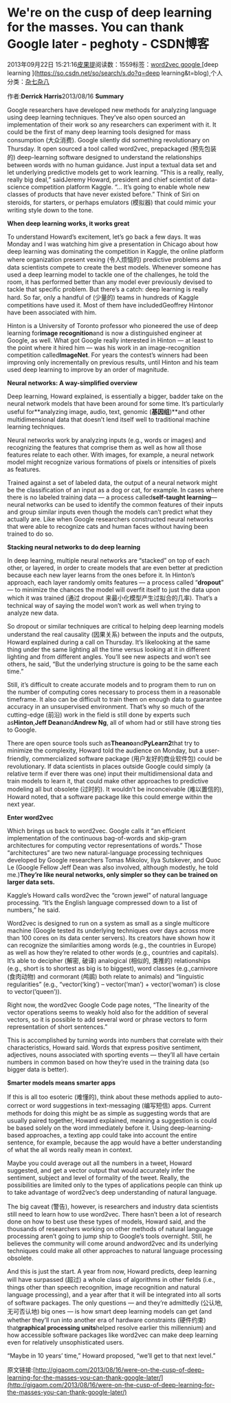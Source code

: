 
# We're on the cusp of deep learning for the masses. You can thank Google later - peghoty - CSDN博客


2013年09月22日 15:21:16[皮果提](https://me.csdn.net/peghoty)阅读数：1559标签：[word2vec																](https://so.csdn.net/so/search/s.do?q=word2vec&t=blog)[google																](https://so.csdn.net/so/search/s.do?q=google&t=blog)[deep learning																](https://so.csdn.net/so/search/s.do?q=deep learning&t=blog)[
							](https://so.csdn.net/so/search/s.do?q=google&t=blog)[
																					](https://so.csdn.net/so/search/s.do?q=word2vec&t=blog)个人分类：[杂七杂八																](https://blog.csdn.net/peghoty/article/category/1521713)
[
																								](https://so.csdn.net/so/search/s.do?q=word2vec&t=blog)


作者:**Derrick Harris**2013/08/16
**Summary**

Google researchers have developed new methods for analyzing language using deep learning techniques. They’ve also open sourced an implementation of their work so any researchers can experiment with it. It could be the first of
 many deep learning tools designed for mass consumption (大众消费).
Google silently did something revolutionary on Thursday. It open sourced a tool called word2vec, prepackaged (预先包装的) deep-learning software designed to understand the relationships between words with no human guidance. Just input
 a textual data set and let underlying predictive models get to work learning.
“This is a really, really, really big deal,” saidJeremy Howard, president and chief scientist of data-science competition platform Kaggle. “… It’s going to enable whole new classes of products that have never existed before.” Think of Siri on steroids, for starters, or perhaps emulators (模拟器) that
 could mimic your writing style down to the tone.

**When deep learning works, it works great**

To understand Howard’s excitement, let’s go back a few days. It was Monday and I was watching him give a presentation in Chicago about how deep learning was dominating the competition in Kaggle, the online platform where organization
 present vexing (令人烦恼的) predictive problems and data scientists compete to create the best models. Whenever someone has used a deep learning model to tackle one of the challenges, he told the room, it has performed better than any model ever previously devised
 to tackle that specific problem.
But there’s a catch: deep learning is really hard. So far, only a handful of (少量的) teams in hundreds of Kaggle competitions have used it. Most of them have includedGeoffrey Hintonor have been
 associated with him.

Hinton is a University of Toronto professor who pioneered the use of deep learning for**image recognition**and is now a distinguished engineer at Google, as well. What got Google really interested in Hinton — at least
 to the point where it hired him — was his work in an image-recognition competition called**ImageNet**. For years the contest’s winners had been improving only incrementally on previous results, until Hinton and his team used deep learning to improve
 by an order of magnitude.

**Neural networks: A way-simplified overview**

Deep learning, Howard explained, is essentially a bigger, badder take on the neural network models that have been around for some time. It’s particularly useful for**analyzing image, audio, text, genomic (****基因组****)**and other multidimensional data that doesn’t lend itself well to traditional machine learning techniques.

Neural networks work by analyzing inputs (e.g., words or images) and recognizing the features that comprise them as well as how all those features relate to each other. With images, for example, a neural network model might recognize
 various formations of pixels or intensities of pixels as features.

Trained against a set of labeled data, the output of a neural network might be the classification of an input as a dog or cat, for example. In cases where there is no labeled training data — a process called**self-taught learning**— neural networks can be used to identify the common features of their inputs and group similar inputs even though the models can’t predict what they actually are. Like when Google researchers constructed neural networks that were able to recognize cats and
 human faces without having been trained to do so.

**Stacking neural networks to do deep learning**

In deep learning, multiple neural networks are “stacked” on top of each other, or layered, in order to create models that are even better at prediction because each new layer learns from the ones before it. In Hinton’s approach,
 each layer randomly omits features — a process called “**dropout**” — to minimize the chances the model will overfit itself to just the data upon which it was trained (通过 dropout 来最小化模型产生过拟合的几率). That’s a technical way of saying the model won’t
 work as well when trying to analyze new data.

So dropout or similar techniques are critical to helping deep learning models understand the real causality (因果关系) between the inputs and the outputs, Howard explained during a call on Thursday. It’s likelooking at the same thing
 under the same lighting all the time versus looking at it in different lighting and from different angles. You’ll see new aspects and won’t see others, he said, “But the underlying structure is going to be the same each time.”

Still, it’s difficult to create accurate models and to program them to run on the number of computing cores necessary to process them in a reasonable timeframe. It also can be difficult to train them on enough data to guarantee
 accuracy in an unsupervised environment. That’s why so much of the cutting-edge (前沿) work in the field is still done by experts such as**Hinton**,**Jeff Dean**and**Andrew Ng**, all of whom had or still have strong ties
 to Google.

There are open source tools such as**Theano**and**PyLearn2**that try to minimize the complexity, Howard told the audience on Monday, but a user-friendly, commercialized software package (用户友好的商业软件包)
 could be revolutionary. If data scientists in places outside Google could simply (a relative term if ever there was one) input their multidimensional data and train models to learn it, that could make other approaches to predictive modeling all but obsolete
 (过时的). It wouldn’t be inconceivable (难以置信的), Howard noted, that a software package like this could emerge within the next year.

**Enter word2vec**

Which brings us back to word2vec. Google calls it “an efficient implementation of the continuous bag-of-words and skip-gram architectures for computing vector representations of words.” Those “architectures” are two new natural-language
 processing techniques developed by Google researchers Tomas Mikolov, Ilya Sutskever, and Quoc Le (Google Fellow Jeff Dean was also involved, although modestly, he told me.)**They’re like neural networks, only simpler so they can be trained on larger
 data sets.**

Kaggle’s Howard calls word2vec the “crown jewel” of natural language processing. “It’s the English language compressed down to a list of numbers,” he said.

Word2vec is designed to run on a system as small as a single multicore machine (Google tested its underlying techniques over days across more than 100 cores on its data center servers). Its creators have shown how it can recognize
 the similarities among words (e.g., the countries in Europe) as well as how they’re related to other words (e.g., countries and capitals). It’s able to decipher (解密, 破译) analogical (相似的, 类推的) relationships (e.g., short is to shortest as big is to biggest),
 word classes (e.g.,carnivore (食肉动物) and cormorant (鸬鹚) both relate to animals) and “linguistic
 regularities” (e.g., “vector(‘king’) – vector(‘man’) + vector(‘woman’) is close to vector(‘queen’)).

Right now, the word2vec Google Code page notes, “The linearity of the vector operations seems to weakly hold also for the addition of several vectors, so it is possible to add several word or phrase vectors to form representation
 of short sentences.”

This is accomplished by turning words into numbers that correlate with their characteristics, Howard said. Words that express positive sentiment, adjectives, nouns associated with sporting events — they’ll all have certain numbers
 in common based on how they’re used in the training data (so bigger data is better).

**Smarter models means smarter apps**

If this is all too esoteric (难懂的), think about these methods applied to auto-correct or word suggestions in text-messaging (编写短信) apps. Current methods for doing this might be as simple as suggesting words that are usually paired
 together, Howard explained, meaning a suggestion is could be based solely on the word immediately before it. Using deep-learning-based approaches, a texting app could take into account the entire sentence, for example, because the app would have a better understanding
 of what the all words really mean in context.

Maybe you could average out all the numbers in a tweet, Howard suggested, and get a vector output that would accurately infer the sentiment, subject and level of formality of the tweet. Really, the possibilities are limited only
 to the types of applications people can think up to take advantage of word2vec’s deep understanding of natural language.

The big caveat (警告), however, is researchers and industry data scientists still need to learn how to use word2vec. There hasn’t been a lot of research done on how to best use these types of models, Howard said, and the thousands
 of researchers working on other methods of natural language processing aren’t going to jump ship to Google’s tools overnight. Still, he believes the community will come around andword2vec and its underlying techniques could make all other approaches to
 natural language processing obsolete.

And this is just the start. A year from now, Howard predicts, deep learning will have surpassed (超过) a whole class of algorithms in other fields (i.e., things other than speech recognition, image recognition and natural language
 processing), and a year after that it will be integrated into all sorts of software packages. The only questions — and they’re admittedly (公认地,无可否认地) big ones — is how smart deep learning models can get (and whether they’ll run into another era of hardware
 constraints (硬件约束) that**graphical processing units**helped resolve earlier this millennium) and how accessible software packages like word2vec can make deep learning even for relatively unsophisticated users.

“Maybe in 10 years’ time,” Howard proposed, “we’ll get to that next level.”


原文链接:[http://gigaom.com/2013/08/16/were-on-the-cusp-of-deep-learning-for-the-masses-you-can-thank-google-later/](http://gigaom.com/2013/08/16/were-on-the-cusp-of-deep-learning-for-the-masses-you-can-thank-google-later/)



